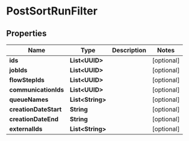 

# PostSortRunFilter


## Properties

| Name | Type | Description | Notes |
|------------ | ------------- | ------------- | -------------|
|**ids** | **List&lt;UUID&gt;** |  |  [optional] |
|**jobIds** | **List&lt;UUID&gt;** |  |  [optional] |
|**flowStepIds** | **List&lt;UUID&gt;** |  |  [optional] |
|**communicationIds** | **List&lt;UUID&gt;** |  |  [optional] |
|**queueNames** | **List&lt;String&gt;** |  |  [optional] |
|**creationDateStart** | **String** |  |  [optional] |
|**creationDateEnd** | **String** |  |  [optional] |
|**externalIds** | **List&lt;String&gt;** |  |  [optional] |



